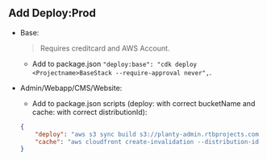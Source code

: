## Add Deploy:Prod
- Base:
    > Requires creditcard and AWS Account.
    - Add to package.json `"deploy:base": "cdk deploy <Projectname>BaseStack --require-approval never",`.

- Admin/Webapp/CMS/Website:
    - Add to package.json scripts (deploy: with correct bucketName and cache: with correct distributionId):
    ```json
    {
        "deploy": "aws s3 sync build s3://planty-admin.rtbprojects.com --acl public-read --delete",
        "cache": "aws cloudfront create-invalidation --distribution-id E2DIPRN0JD71E6 --paths \"/index.html\""
    }
    ```
